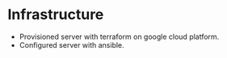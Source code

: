 # Infrastructure

- Provisioned server with terraform on google cloud platform.
- Configured server with ansible.